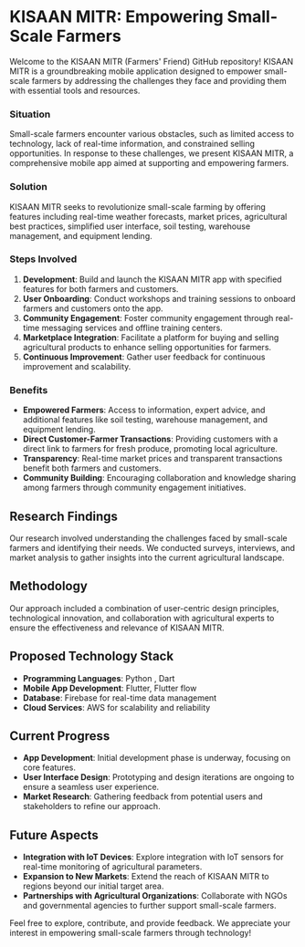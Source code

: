 # KISAAN MITR: Empowering Small-Scale Farmers

Welcome to the KISAAN MITR (Farmers' Friend) GitHub repository! KISAAN MITR is a groundbreaking mobile application designed to empower small-scale farmers by addressing the challenges they face and providing them with essential tools and resources.



### Situation
Small-scale farmers encounter various obstacles, such as limited access to technology, lack of real-time information, and constrained selling opportunities. In response to these challenges, we present KISAAN MITR, a comprehensive mobile app aimed at supporting and empowering farmers.

### Solution
KISAAN MITR seeks to revolutionize small-scale farming by offering features including real-time weather forecasts, market prices, agricultural best practices, simplified user interface, soil testing, warehouse management, and equipment lending.

### Steps Involved
1. **Development**: Build and launch the KISAAN MITR app with specified features for both farmers and customers.
2. **User Onboarding**: Conduct workshops and training sessions to onboard farmers and customers onto the app.
3. **Community Engagement**: Foster community engagement through real-time messaging services and offline training centers.
4. **Marketplace Integration**: Facilitate a platform for buying and selling agricultural products to enhance selling opportunities for farmers.
5. **Continuous Improvement**: Gather user feedback for continuous improvement and scalability.

### Benefits
- **Empowered Farmers**: Access to information, expert advice, and additional features like soil testing, warehouse management, and equipment lending.
- **Direct Customer-Farmer Transactions**: Providing customers with a direct link to farmers for fresh produce, promoting local agriculture.
- **Transparency**: Real-time market prices and transparent transactions benefit both farmers and customers.
- **Community Building**: Encouraging collaboration and knowledge sharing among farmers through community engagement initiatives.



## Research Findings
Our research involved understanding the challenges faced by small-scale farmers and identifying their needs. We conducted surveys, interviews, and market analysis to gather insights into the current agricultural landscape.

## Methodology
Our approach included a combination of user-centric design principles, technological innovation, and collaboration with agricultural experts to ensure the effectiveness and relevance of KISAAN MITR.

## Proposed Technology Stack
- **Programming Languages**: Python , Dart
- **Mobile App Development**: Flutter, Flutter flow
- **Database**: Firebase for real-time data management
- **Cloud Services**: AWS for scalability and reliability


## Current Progress
- **App Development**: Initial development phase is underway, focusing on core features.
- **User Interface Design**: Prototyping and design iterations are ongoing to ensure a seamless user experience.
- **Market Research**: Gathering feedback from potential users and stakeholders to refine our approach.

## Future Aspects
- **Integration with IoT Devices**: Explore integration with IoT sensors for real-time monitoring of agricultural parameters.
- **Expansion to New Markets**: Extend the reach of KISAAN MITR to regions beyond our initial target area.
- **Partnerships with Agricultural Organizations**: Collaborate with NGOs and governmental agencies to further support small-scale farmers.

Feel free to explore, contribute, and provide feedback. We appreciate your interest in empowering small-scale farmers through technology!
